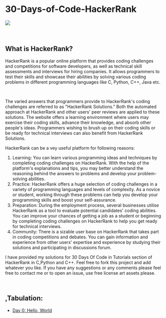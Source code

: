 # 30-Days-of-Code-HackerRank
<img src="https://camo.githubusercontent.com/49e713e1463692beaff7b552eb60511454485659f6131286eeab9db84e91840a/68747470733a2f2f69302e77702e636f6d2f6772616473696e67616d65732e636f6d2f77702d636f6e74656e742f75706c6f6164732f323031362f30352f3835363737315f3636383232343035333139373834315f313934333639393030395f6f2e706e67"><br><br><br>
<h2><b>What is HackerRank?</b></h2>
<p>HackerRank is a popular online platform that provides coding challenges and competitions for software developers, as well as technical skill assessments and interviews for hiring companies. It allows programmers to test their skills and showcase their abilities by solving various coding problems in different programming languages like C, Python, C++, Java etc.</p><br>
<p>The varied answers that programmers provide to HackerRank's coding challenges are referred to as "HackerRank Solutions." Both the automated approach at HackerRank and other users' peer reviews are applied to these solutions. The website offers a learning environment where users may exercise their coding skills, advance their knowledge, and absorb other people's ideas. Programmers wishing to brush up on their coding skills or be ready for technical interviews can also benefit from HackerRank Solutions.</p>
<p>HackerRank can be a vey useful platform for following reasons:
<ol type="1">
<li>Learning: You can learn various programming ideas and techniques by completing coding challenges on HackerRank. With the help of the platform's explanations and tips, you may better understand the reasoning behind the answers to problems and develop your problem-solving abilities.</li> 
<li>Practice: HackerRank offers a huge selection of coding challenges in a variety of programming languages and levels of complexity. As a novice or student, working through these problems can help you develop your programming skills and boost your self-assurance.</li>
<li>Preparation: During the employment process, several businesses utilise HackerRank as a tool to evaluate potential candidates' coding abilities. You can improve your chances of getting a job as a student or beginning by completing coding challenges on HackerRank to help you get ready for technical interviews.
</li>
<li>Community: There is a sizable user base on HackerRank that takes part in coding competitions and debates. You can gain information and experience from other users' expertise and experience by studying their solutions and participating in discussions forum.</li>
</ol>
</p>
<p>I have provided my solutions for 30 Days Of Code in Tutorials section of HackerRank in C,Python and C++. Feel free to fork this project and add whatever you like. If you have any suggestions or any comments please feel free to contact me or to open an issue, use free license art assets please.</p><br>
<h2>,<b>Tabulation:</b></h2>
<ul type="disc">
<li><a href="https://www.hackerrank.com/challenges/30-hello-world/problem?isFullScreen=true">Day 0: Hello, World</li>
</ul>